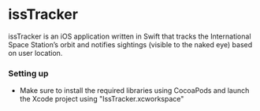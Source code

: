 # issTracker #

issTracker is an iOS application written in Swift that tracks the International Space Station’s orbit and notifies sightings (visible to the naked eye) based on user location.

### Setting up ###

* Make sure to install the required libraries using CocoaPods and launch the Xcode project using "IssTracker.xcworkspace"
